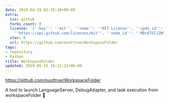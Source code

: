 ```yaml
---
date: 2019-04-19 02:33:10+00:00
extra:
  css: github
  forks_count: 0
  license: '{''key'': ''mit'', ''name'': ''MIT License'', ''spdx_id'': ''MIT'', ''url'':
    ''https://api.github.com/licenses/mit'', ''node_id'': ''MDc6TGljZW5zZTEz''}'
  star: 0
  url: https://github.com/ousttrue/WorkspaceFolder
tags:
- repository
- Python
title: WorkspaceFolder
updated: 2019-05-15 19:12:21+00:00
---
```


<https://github.com/ousttrue/WorkspaceFolder>

A tool to launch LanguageServer, DebugAdapter, and task execution from workspaceFolder 📁
